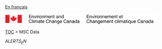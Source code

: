 [En français](geomet-alerts_fr.md)

![ECCC logo](../../img_eccc-logo.png)

[TOC](../geomet-alerts_en.md) > MSC Data


$ALERTS_EN$
